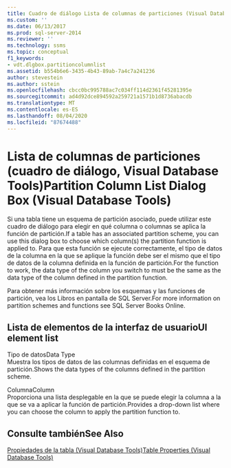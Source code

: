 ```yaml
---
title: Cuadro de diálogo Lista de columnas de particiones (Visual Database Tools) | Microsoft Docs
ms.custom: ''
ms.date: 06/13/2017
ms.prod: sql-server-2014
ms.reviewer: ''
ms.technology: ssms
ms.topic: conceptual
f1_keywords:
- vdt.dlgbox.partitioncolumnlist
ms.assetid: b554b6e6-3435-4b43-89ab-7a4c7a241236
author: stevestein
ms.author: sstein
ms.openlocfilehash: cbcc0bc995788ac7c034ff114d2361f45281395e
ms.sourcegitcommit: ad4d92dce894592a259721a1571b1d8736abacdb
ms.translationtype: MT
ms.contentlocale: es-ES
ms.lasthandoff: 08/04/2020
ms.locfileid: "87674488"
---
```

# <a name="partition-column-list-dialog-box-visual-database-tools"></a><span data-ttu-id="68a48-102">Lista de columnas de particiones (cuadro de diálogo, Visual Database Tools)</span><span class="sxs-lookup"><span data-stu-id="68a48-102">Partition Column List Dialog Box (Visual Database Tools)</span></span>
  <span data-ttu-id="68a48-103">Si una tabla tiene un esquema de partición asociado, puede utilizar este cuadro de diálogo para elegir en qué columna o columnas se aplica la función de partición.</span><span class="sxs-lookup"><span data-stu-id="68a48-103">If a table has an associated partition scheme, you can use this dialog box to choose which column(s) the partition function is applied to.</span></span> <span data-ttu-id="68a48-104">Para que esta función se ejecute correctamente, el tipo de datos de la columna en la que se aplique la función debe ser el mismo que el tipo de datos de la columna definida en la función de partición.</span><span class="sxs-lookup"><span data-stu-id="68a48-104">For the function to work, the data type of the column you switch to must be the same as the data type of the column defined in the partition function.</span></span>  
  
 <span data-ttu-id="68a48-105">Para obtener más información sobre los esquemas y las funciones de partición, vea los Libros en pantalla de SQL Server.</span><span class="sxs-lookup"><span data-stu-id="68a48-105">For more information on partition schemes and functions see SQL Server Books Online.</span></span>  
  
## <a name="ui-element-list"></a><span data-ttu-id="68a48-106">Lista de elementos de la interfaz de usuario</span><span class="sxs-lookup"><span data-stu-id="68a48-106">UI element list</span></span>  
 <span data-ttu-id="68a48-107">Tipo de datos</span><span class="sxs-lookup"><span data-stu-id="68a48-107">Data Type</span></span>  
 <span data-ttu-id="68a48-108">Muestra los tipos de datos de las columnas definidas en el esquema de partición.</span><span class="sxs-lookup"><span data-stu-id="68a48-108">Shows the data types of the columns defined in the partition scheme.</span></span>  
  
 <span data-ttu-id="68a48-109">Columna</span><span class="sxs-lookup"><span data-stu-id="68a48-109">Column</span></span>  
 <span data-ttu-id="68a48-110">Proporciona una lista desplegable en la que se puede elegir la columna a la que se va a aplicar la función de partición.</span><span class="sxs-lookup"><span data-stu-id="68a48-110">Provides a drop-down list where you can choose the column to apply the partition function to.</span></span>  
  
## <a name="see-also"></a><span data-ttu-id="68a48-111">Consulte también</span><span class="sxs-lookup"><span data-stu-id="68a48-111">See Also</span></span>  
 [<span data-ttu-id="68a48-112">Propiedades de la tabla &#40;Visual Database Tools&#41;</span><span class="sxs-lookup"><span data-stu-id="68a48-112">Table Properties &#40;Visual Database Tools&#41;</span></span>](visual-database-tools.md)  
  
  
